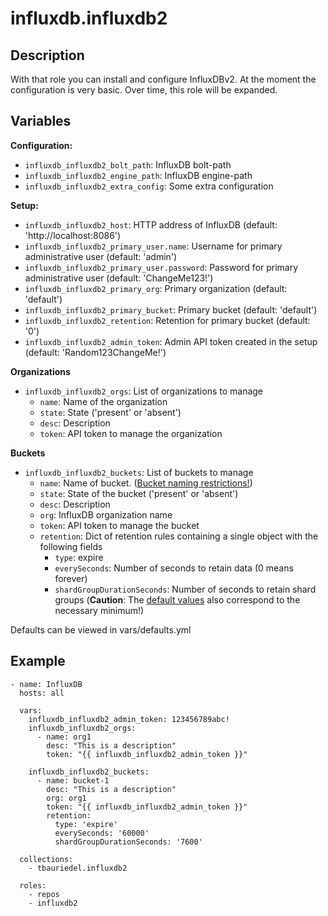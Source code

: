 # influxdb.influxdb2

## Description

With that role you can install and configure InfluxDBv2.
At the moment the configuration is very basic. Over time, this role will be expanded.

## Variables

**Configuration:**
* `influxdb_influxdb2_bolt_path`: InfluxDB bolt-path
* `influxdb_influxdb2_engine_path`: InfluxDB engine-path
* `influxdb_influxdb2_extra_config`: Some extra configuration

**Setup:**
* `influxdb_influxdb2_host`: HTTP address of InfluxDB (default: 'http://localhost:8086')
* `influxdb_influxdb2_primary_user.name`: Username for primary administrative user (default: 'admin')
* `influxdb_influxdb2_primary_user.password`: Password for primary administrative user (default: 'ChangeMe123!')
* `influxdb_influxdb2_primary_org`: Primary organization (default: 'default')
* `influxdb_influxdb2_primary_bucket`: Primary bucket (default: 'default')
* `influxdb_influxdb2_retention`: Retention for primary bucket (default: '0')
* `influxdb_influxdb2_admin_token`: Admin API token created in the setup (default: 'Random123ChangeMe!')

**Organizations**
* `influxdb_influxdb2_orgs`: List of organizations to manage
  * `name`: Name of the organization
  * `state`: State ('present' or 'absent')
  * `desc`: Description
  * `token`: API token to manage the organization

**Buckets**
* `influxdb_influxdb2_buckets`: List of buckets to manage
  * `name`: Name of bucket. ([Bucket naming restrictions!](https://docs.influxdata.com/influxdb/v2/admin/buckets/create-bucket/?t=InfluxDB+API#bucket-naming-restrictions))
  * `state`: State of the bucket ('present' or 'absent')
  * `desc`: Description
  * `org`: InfluxDB organization name
  * `token`: API token to manage the bucket
  * `retention`: Dict of retention rules containing a single object with the following fields
    * `type`: expire
    * `everySeconds`: Number of seconds to retain data (0 means forever)
    * `shardGroupDurationSeconds`: Number of seconds to retain shard groups (**Caution**: The [default values](https://docs.influxdata.com/influxdb/v2/reference/internals/shards/#shard-group-duration) also correspond to the necessary minimum!)

Defaults can be viewed in vars/defaults.yml

## Example

```
- name: InfluxDB
  hosts: all

  vars:
    influxdb_influxdb2_admin_token: 123456789abc!
    influxdb_influxdb2_orgs:
      - name: org1
        desc: "This is a description"
        token: "{{ influxdb_influxdb2_admin_token }}"

    influxdb_influxdb2_buckets:
      - name: bucket-1
        desc: "This is a description"
        org: org1
        token: "{{ influxdb_influxdb2_admin_token }}"
        retention:
          type: 'expire'
          everySeconds: '60000'
          shardGroupDurationSeconds: '7600'

  collections:
    - tbauriedel.influxdb2

  roles:
    - repos
    - influxdb2
```